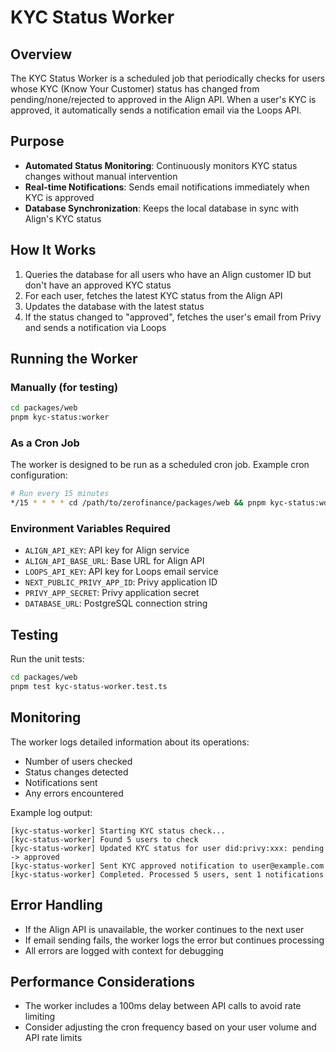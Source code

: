 # KYC Status Worker

## Overview

The KYC Status Worker is a scheduled job that periodically checks for users whose KYC (Know Your Customer) status has changed from pending/none/rejected to approved in the Align API. When a user's KYC is approved, it automatically sends a notification email via the Loops API.

## Purpose

- **Automated Status Monitoring**: Continuously monitors KYC status changes without manual intervention
- **Real-time Notifications**: Sends email notifications immediately when KYC is approved
- **Database Synchronization**: Keeps the local database in sync with Align's KYC status

## How It Works

1. Queries the database for all users who have an Align customer ID but don't have an approved KYC status
2. For each user, fetches the latest KYC status from the Align API
3. Updates the database with the latest status
4. If the status changed to "approved", fetches the user's email from Privy and sends a notification via Loops

## Running the Worker

### Manually (for testing)
```bash
cd packages/web
pnpm kyc-status:worker
```

### As a Cron Job
The worker is designed to be run as a scheduled cron job. Example cron configuration:

```bash
# Run every 15 minutes
*/15 * * * * cd /path/to/zerofinance/packages/web && pnpm kyc-status:worker >> /var/log/kyc-status-worker.log 2>&1
```

### Environment Variables Required
- `ALIGN_API_KEY`: API key for Align service
- `ALIGN_API_BASE_URL`: Base URL for Align API
- `LOOPS_API_KEY`: API key for Loops email service
- `NEXT_PUBLIC_PRIVY_APP_ID`: Privy application ID
- `PRIVY_APP_SECRET`: Privy application secret
- `DATABASE_URL`: PostgreSQL connection string

## Testing

Run the unit tests:
```bash
cd packages/web
pnpm test kyc-status-worker.test.ts
```

## Monitoring

The worker logs detailed information about its operations:
- Number of users checked
- Status changes detected
- Notifications sent
- Any errors encountered

Example log output:
```
[kyc-status-worker] Starting KYC status check...
[kyc-status-worker] Found 5 users to check
[kyc-status-worker] Updated KYC status for user did:privy:xxx: pending -> approved
[kyc-status-worker] Sent KYC approved notification to user@example.com
[kyc-status-worker] Completed. Processed 5 users, sent 1 notifications
```

## Error Handling

- If the Align API is unavailable, the worker continues to the next user
- If email sending fails, the worker logs the error but continues processing
- All errors are logged with context for debugging

## Performance Considerations

- The worker includes a 100ms delay between API calls to avoid rate limiting
- Consider adjusting the cron frequency based on your user volume and API rate limits 